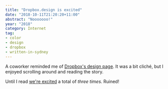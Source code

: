 ```yaml
---
title: "Dropbox.design is excited"
date: "2018-10-11T21:20:20+11:00"
abstract: "Nooooooo!"
year: "2018"
category: Internet
tag:
- color
- design
- dropbox
- written-in-sydney
---
```

A coworker reminded me of [Dropbox's design page]. It was a bit cliché, but I enjoyed scrolling around and reading the story.

Until I read [we're excited] a total of *three times*. Ruined!

[Dropbox's design page]: https://dropbox.design/
[we're excited]: https://rubenerd.com/this-press-release-is-excited/


